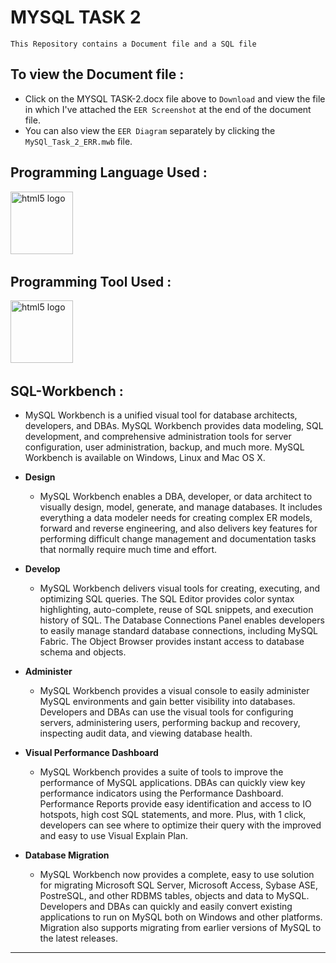 # MYSQL TASK 2

`This Repository contains a Document file and a SQL file `  

## To view the Document file :

- Click on the MYSQL TASK-2.docx file above to `Download` and view the file in which I've attached the `EER Screenshot` at the end of the document file.
- You can also view the `EER Diagram` separately by clicking the `MySQl_Task_2_ERR.mwb` file.


## <h2 align="left">Programming Language Used :</h2>

<div align="left">
  <img src="https://www.svgrepo.com/show/303251/mysql-logo.svg" height="100" alt="html5 logo"  />
  <img width="50" />
  </div>


## <h2 align="left">Programming Tool Used :</h2>

<div align="left">
  <img src="https://cdn4.quintetsolutions.com/img/services/solutions/mysql_workbench_service_provider_india.jpg" height="100" alt="html5 logo"  />
  <img width="50" />
  </div>


## SQL-Workbench :

- MySQL Workbench is a unified visual tool for database architects, developers, and DBAs. MySQL Workbench provides data modeling, SQL development, and comprehensive administration tools for server configuration, user administration, backup, and much more. MySQL Workbench is available on Windows, Linux and Mac OS X.
  
- **Design**
  - MySQL Workbench enables a DBA, developer, or data architect to visually design, model, generate, and manage databases. It includes everything a data modeler needs for creating complex ER models, forward and reverse engineering, and also delivers key features for performing difficult change management and documentation tasks that normally require much time and effort.

- **Develop**
  - MySQL Workbench delivers visual tools for creating, executing, and optimizing SQL queries. The SQL Editor provides color syntax highlighting, auto-complete, reuse of SQL snippets, and execution history of SQL. The Database Connections Panel enables developers to easily manage standard database connections, including MySQL Fabric. The Object Browser provides instant access to database schema and objects.
  
- **Administer**
  - MySQL Workbench provides a visual console to easily administer MySQL environments and gain better visibility into databases. Developers and DBAs can use the visual tools for configuring servers, administering users, performing backup and recovery, inspecting audit data, and viewing database health.

- **Visual Performance Dashboard**
  - MySQL Workbench provides a suite of tools to improve the performance of MySQL applications. DBAs can quickly view key performance indicators using the Performance Dashboard. Performance Reports provide easy identification and access to IO hotspots, high cost SQL statements, and more. Plus, with 1 click, developers can see where to optimize their query with the improved and easy to use Visual Explain Plan.

- **Database Migration**
  - MySQL Workbench now provides a complete, easy to use solution for migrating Microsoft SQL Server, Microsoft Access, Sybase ASE, PostreSQL, and other RDBMS tables, objects and data to MySQL. Developers and DBAs can quickly and easily convert existing applications to run on MySQL both on Windows and other platforms. Migration also supports migrating from earlier versions of MySQL to the latest releases.
------